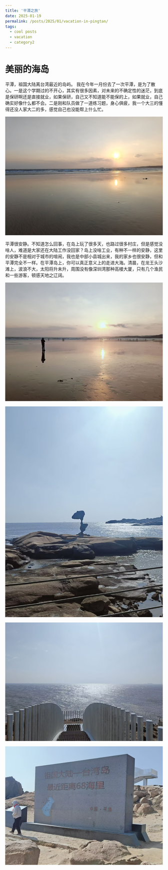 ```yaml
---
title: '平潭之旅'
date: 2025-01-19
permalink: /posts/2025/01/vacation-in-pingtan/
tags:
  - cool posts
  - vacation
  - category2
---
```


美丽的海岛
=====
平潭，祖国大陆离台湾最近的岛屿。
我在今年一月份去了一次平潭，是为了散心。一是这个学期过的不开心，其实有很多因素，对未来的不确定性的迷茫，到底是保研啊还是直接就业，如果保研，自己又不知道能不能保的上，如果就业，自己确实好像什么都不会。二是刚和队员做了一道练习题，身心俱疲，我一个大三的懂得还没人家大二的多，感觉自己也没能帮上什么忙。

![平潭日出](/images/pingtan4.jpg)

平潭很安静。不知道怎么回事，在岛上玩了很多天，也路过很多村庄，但是感觉没啥人，难道是大家还在大陆工作没回家？岛上没啥工业，有种不一样的安静，这里的安静不是相对于城市的喧闹，我也是中部小县城出来，我的家乡也很安静，但和平潭完全不一样。在平潭岛上，你可以真正意义上的走进大海。清晨，在龙王头沙滩上，波浪不大，太阳将升未升，周围没有像深圳湾那种高楼大厦，只有几个渔民和一些游客，顿感天地之辽阔。

![平潭日出](/images/pingtan5.jpg)

![猴研岛上](/images/pingtan1.jpg)

![猴研岛上](/images/pingtan2.jpg)

![猴研岛上](/images/pingtan3.jpg)